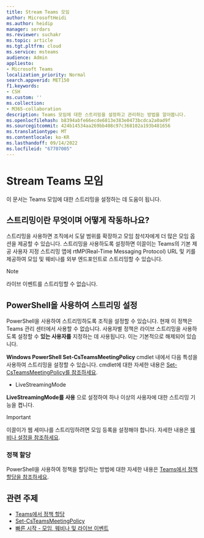 ```yaml
---
title: Stream Teams 모임
author: MicrosoftHeidi
ms.author: heidip
manager: serdars
ms.reviewer: suchakr
ms.topic: article
ms.tgt.pltfrm: cloud
ms.service: msteams
audience: Admin
appliesto:
- Microsoft Teams
localization_priority: Normal
search.appverid: MET150
f1.keywords:
- CSH
ms.custom: ''
ms.collection:
- M365-collaboration
description: Teams 모임에 대한 스트리밍을 설정하고 관리하는 방법을 알아봅니다.
ms.openlocfilehash: b8394abfe66ecde6813e383e0473bcdca2a0ad9f
ms.sourcegitcommit: 424b14534aa269bb408c97c368102a193b481656
ms.translationtype: MT
ms.contentlocale: ko-KR
ms.lasthandoff: 09/14/2022
ms.locfileid: "67707005"
---
```

# <a name="stream-teams-meetings"></a>Stream Teams 모임

이 문서는 Teams 모임에 대한 스트리밍을 설정하는 데 도움이 됩니다.

## <a name="what-is-streaming-and-how-does-it-work"></a>스트리밍이란 무엇이며 어떻게 작동하나요?

스트리밍을 사용하면 조직에서 도달 범위를 확장하고 모임 참석자에게 더 많은 모임 옵션을 제공할 수 있습니다. 스트리밍을 사용하도록 설정하면 이끌이는 Teams의 기본 제공 사용자 지정 스트리밍 앱에 rtMP(Real-Time Messaging Protocol) URL 및 키를 제공하여 모임 및 웨비나를 외부 엔드포인트로 스트리밍할 수 있습니다.

> [!NOTE]
> 라이브 이벤트를 스트리밍할 수 없습니다.

## <a name="set-up-streaming-with-powershell"></a>PowerShell을 사용하여 스트리밍 설정

PowerShell을 사용하여 스트리밍하도록 조직을 설정할 수 있습니다. 현재 이 정책은 Teams 관리 센터에서 사용할 수 없습니다. 사용자별 정책은 라이브 스트리밍을 사용하도록 설정할 수 **있는 사용자를** 지정하는 데 사용됩니다. 이는 기본적으로 해제되어 있습니다.

**Windows PowerShell Set-CsTeamsMeetingPolicy** cmdlet 내에서 다음 특성을 사용하여 스트리밍을 설정할 수 있습니다. cmdlet에 대한 자세한 내용은 [Set-CsTeamsMeetingPolicy를 참조하세요](/powershell/module/skype/set-csteamsmeetingpolicy).

- LiveStreamingMode

**LiveStreamingMode를** **사용** 으로 설정하여 하나 이상의 사용자에 대한 스트리밍 기능을 켭니다.

> [!IMPORTANT]
> 이끌이가 웹 세미나를 스트리밍하려면 모임 등록을 설정해야 합니다. 자세한 내용은 [웨비나 설정을 참조하세요](set-up-webinars.md).

### <a name="assign-the-policy"></a>정책 할당

PowerShell을 사용하여 정책을 할당하는 방법에 대한 자세한 내용은 [Teams에서 정책 할당을 참조하세요](policy-assignment-overview.md).

## <a name="related-topics"></a>관련 주제

- [Teams에서 정책 할당](policy-assignment-overview.md)
- [Set-CsTeamsMeetingPolicy](/powershell/module/skype/set-csteamsmeetingpolicy)
- [빠른 시작 - 모임, 웨비나 및 라이브 이벤트](quick-start-meetings-live-events.md)
